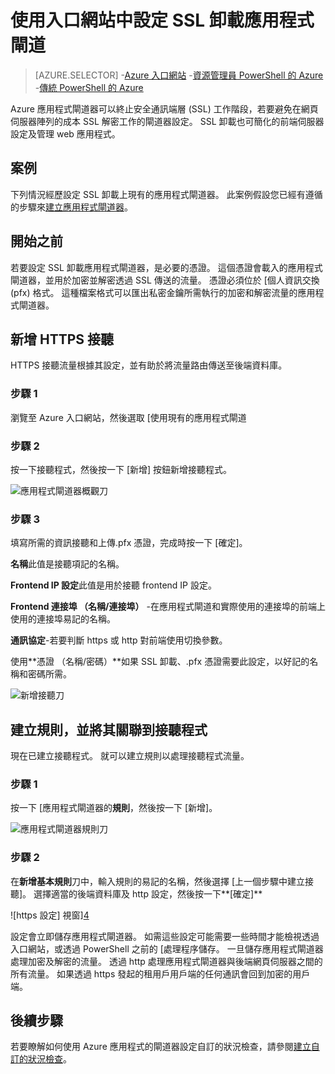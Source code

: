 <properties
   pageTitle="使用入口網站中設定 SSL 卸載應用程式閘道 |Microsoft Azure"
   description="本頁面提供使用 SSL 建立應用程式閘道指示卸載使用入口網站"
   documentationCenter="na"
   services="application-gateway"
   authors="georgewallace"
   manager="carmonm"
   editor="tysonn"/>
<tags
   ms.service="application-gateway"
   ms.devlang="na"
   ms.topic="article"
   ms.tgt_pltfrm="na"
   ms.workload="infrastructure-services"
   ms.date="09/09/2016"
   ms.author="gwallace"/>

# <a name="configure-an-application-gateway-for-ssl-offload-by-using-the-portal"></a>使用入口網站中設定 SSL 卸載應用程式閘道

> [AZURE.SELECTOR]
-[Azure 入口網站](application-gateway-ssl-portal.md)
-[資源管理員 PowerShell 的 Azure](application-gateway-ssl-arm.md)
-[傳統 PowerShell 的 Azure](application-gateway-ssl.md)

Azure 應用程式閘道器可以終止安全通訊端層 (SSL) 工作階段，若要避免在網頁伺服器陣列的成本 SSL 解密工作的閘道器設定。 SSL 卸載也可簡化的前端伺服器設定及管理 web 應用程式。

## <a name="scenario"></a>案例

下列情況經歷設定 SSL 卸載上現有的應用程式閘道器。 此案例假設您已經有遵循的步驟來[建立應用程式閘道器](application-gateway-create-gateway-portal.md)。

## <a name="before-you-begin"></a>開始之前

若要設定 SSL 卸載應用程式閘道器，是必要的憑證。 這個憑證會載入的應用程式閘道器，並用於加密並解密透過 SSL 傳送的流量。 憑證必須位於 [個人資訊交換 (pfx) 格式。 這種檔案格式可以匯出私密金鑰所需執行的加密和解密流量的應用程式閘道器。

## <a name="add-an-https-listener"></a>新增 HTTPS 接聽

HTTPS 接聽流量根據其設定，並有助於將流量路由傳送至後端資料庫。

### <a name="step-1"></a>步驟 1

瀏覽至 Azure 入口網站，然後選取 [使用現有的應用程式閘道

### <a name="step-2"></a>步驟 2

按一下接聽程式，然後按一下 [新增] 按鈕新增接聽程式。

![應用程式閘道器概觀刀][1]

### <a name="step-3"></a>步驟 3

填寫所需的資訊接聽和上傳.pfx 憑證，完成時按一下 [確定]。

**名稱**此值是接聽項記的名稱。

**Frontend IP 設定**此值是用於接聽 frontend IP 設定。

**Frontend 連接埠 （名稱/連接埠）** -在應用程式閘道和實際使用的連接埠的前端上使用的連接埠易記的名稱。

**通訊協定**-若要判斷 https 或 http 對前端使用切換參數。

使用**憑證 （名稱/密碼）**如果 SSL 卸載、.pfx 憑證需要此設定，以好記的名稱和密碼所需。

![新增接聽刀][2]

## <a name="create-a-rule-and-associate-it-to-the-listener"></a>建立規則，並將其關聯到接聽程式

現在已建立接聽程式。 就可以建立規則以處理接聽程式流量。

### <a name="step-1"></a>步驟 1

按一下 [應用程式閘道器的**規則**，然後按一下 [新增]。

![應用程式閘道器規則刀][3]

### <a name="step-2"></a>步驟 2

在**新增基本規則**刀中，輸入規則的易記的名稱，然後選擇 [上一個步驟中建立接聽]。 選擇適當的後端資料庫及 http 設定，然後按一下**[確定]**

![https 設定] 視窗][4]

設定會立即儲存應用程式閘道器。 如需這些設定可能需要一些時間才能檢視透過入口網站，或透過 PowerShell 之前的 [處理程序儲存。 一旦儲存應用程式閘道器處理加密及解密的流量。 透過 http 處理應用程式閘道器與後端網頁伺服器之間的所有流量。 如果透過 https 發起的租用戶用戶端的任何通訊會回到加密的用戶端。

## <a name="next-steps"></a>後續步驟

若要瞭解如何使用 Azure 應用程式的閘道器設定自訂的狀況檢查，請參閱[建立自訂的狀況檢查](application-gateway-create-gateway-portal.md)。

[1]: ./media/application-gateway-ssl-portal/figure1.png
[2]: ./media/application-gateway-ssl-portal/figure2.png
[3]: ./media/application-gateway-ssl-portal/figure3.png
[4]: ./media/application-gateway-ssl-portal/figure4.png